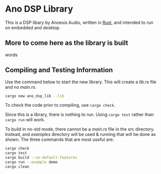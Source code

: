 # Ano DSP Library

This is a DSP libary by Anoesis Audio, written in [Rust](https://www.rust-lang.org), and intended to run on embedded and desktop.

## More to come here as the library is built

words

## Compiling and Testing Information

Use the command below to start the new library. This will create a _lib.rs_ file and no _main.rs_.

```zsh
cargo new ano_dsp_lib --lib
```

To check the code prior to compiling, use ```cargo check```.

Since this is a library, there is nothing to run. Using ```cargo test``` rather than ```cargo run``` will work.

To build in no-std mode, there cannot be a _main.rs_ file in the src directory. Instead, and _examples_ directory will be used & running that will be done as shown. The three commands that are most useful are:

```zsh
cargo check
cargo test
cargo build --no-default-features
cargo run --example demo
cargo clean
```
